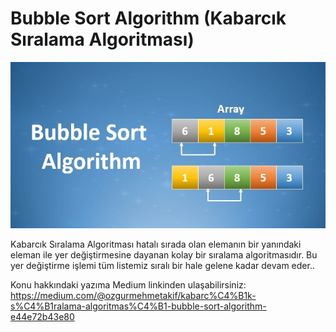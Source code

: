 
# Bubble Sort Algorithm (Kabarcık Sıralama Algoritması)





![Bubble Sort](bubble_sort.png)

  Kabarcık Sıralama Algoritması hatalı sırada olan elemanın bir yanındaki eleman ile yer değiştirmesine dayanan kolay bir sıralama algoritmasıdır. Bu yer değiştirme işlemi tüm listemiz sıralı bir hale gelene kadar devam eder..

Konu hakkındaki yazıma Medium linkinden ulaşabilirsiniz: https://medium.com/@ozgurmehmetakif/kabarc%C4%B1k-s%C4%B1ralama-algoritmas%C4%B1-bubble-sort-algorithm-e44e72b43e80
  